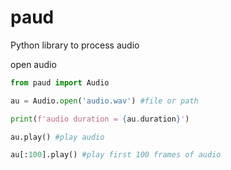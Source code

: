 # paud
Python library to process audio



open audio

```python
from paud import Audio

au = Audio.open('audio.wav') #file or path

print(f'audio duration = {au.duration}')

au.play() #play audio

au[:100].play() #play first 100 frames of audio


```



